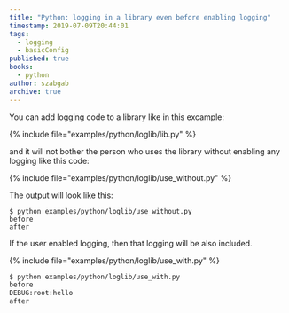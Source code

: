 ```yaml
---
title: "Python: logging in a library even before enabling logging"
timestamp: 2019-07-09T20:44:01
tags:
  - logging
  - basicConfig
published: true
books:
  - python
author: szabgab
archive: true
---
```





You can add logging code to a library like in this excample:

{% include file="examples/python/loglib/lib.py" %}

and it will not bother the person who uses the library without enabling any logging like this code:

{% include file="examples/python/loglib/use_without.py" %}

The output will look like this:

```
$ python examples/python/loglib/use_without.py
before
after
```


If the user enabled logging, then that logging will be also included.

{% include file="examples/python/loglib/use_with.py" %}

```perl
$ python examples/python/loglib/use_with.py
before
DEBUG:root:hello
after
```




